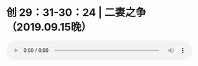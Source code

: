# 创 29：31-30：24 | 二妻之争 （2019.09.15晚）

<audio style="width: 100%;" preload="false" controls controlslist="nodownload"><source src="//cdn.wechat.edu.pl/audio/mp3/old/27641.mp3" type="audio/mpeg">Your browser does not support the audio element.</audio>


